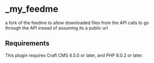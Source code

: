 # _my_feedme

a fork of the feedme to allow downloaded files from the API calls to go through the API insead of assuming its a public url

## Requirements

This plugin requires Craft CMS 4.5.0 or later, and PHP 8.0.2 or later.

